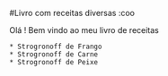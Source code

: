 #Livro com receitas diversas :coo

Olá !  Bem vindo ao meu livro de receitas

	* Strogronoff de Frango
	* Strogronoff de Carne
	* Strogronoff de Peixe


